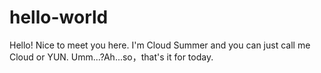 # hello-world
Hello! Nice to meet you here. I'm Cloud Summer and you can just call me Cloud or YUN. 
Umm...?Ah...so，that's it for today.

